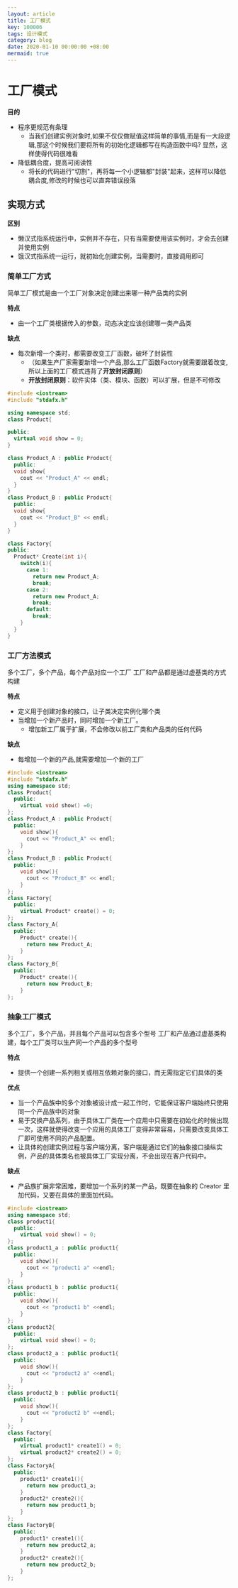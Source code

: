 ```yaml
---
layout: article
title: 工厂模式
key: 100006
tags: 设计模式
category: blog
date: 2020-01-10 00:00:00 +08:00
mermaid: true
---
```



# 工厂模式

 **目的**
  * 程序更规范有条理
    * 当我们创建实例对象时,如果不仅仅做赋值这样简单的事情,而是有一大段逻辑,那这个时候我们要将所有的初始化逻辑都写在构造函数中吗? 显然，这样使得代码很难看
  * 降低耦合度，提高可阅读性
    * 将长的代码进行"切割"，再将每一个小逻辑都"封装"起来，这样可以降低耦合度,修改的时候也可以直奔错误段落

## 实现方式


 **区别**
  * 懒汉式指系统运行中，实例并不存在，只有当需要使用该实例时，才会去创建并使用实例
  * 饿汉式指系统一运行，就初始化创建实例，当需要时，直接调用即可


<!--more-->

### 简单工厂方式
 简单工厂模式是由一个工厂对象决定创建出来哪一种产品类的实例

 **特点**
  * 由一个工厂类根据传入的参数，动态决定应该创建哪一类产品类

 **缺点**
  * 每次新增一个类时，都需要改变工厂函数，破坏了封装性
    * （如果生产厂家需要新增一个产品,那么工厂函数Factory就需要跟着改变,所以上面的工厂模式违背了**开放封闭原则**）
    * **开放封闭原则**：软件实体（类、模块、函数）可以扩展，但是不可修改

  ```c++
  #include <iostream>
  #include "stdafx.h"

  using namespace std;
  class Product{

  public:
    virtual void show = 0;
  }

  class Product_A : public Product{
    public:
    void show{
      cout << "Product_A" << endl;
    }
  }
  class Product_B : public Product{
    public:
    void show{
      cout << "Product_B" << endl;
    }
  }

  class Factory{
  public:
    Product* Create(int i){
      switch(i){
        case 1:
          return new Product_A;
          break;
        case 2:
          return new Product_A;
          break;
        default:
          break;
      }
    }
  }
  ```
### 工厂方法模式

 多个工厂，多个产品，每个产品对应一个工厂
 工厂和产品都是通过虚基类的方式构建

 **特点**
  * 定义用于创建对象的接口，让子类决定实例化哪个类
  * 当增加一个新产品时，同时增加一个新工厂。
    * 增加新工厂属于扩展，不会修改以前工厂类和产品类的任何代码


 **缺点**
  * 每增加一个新的产品,就需要增加一个新的工厂


  ```c++
  #include <iostream>
  #include "stdafx.h"
  using namespace std;
  class Product{
    public:
      virtual void show() =0;
  };
  class Product_A : public Product{
    public:
      void show(){
        cout << "Product_A" << endl;
      }
  };
  class Product_B : public Product{
    public:
      void show(){
        cout << "Product_B" << endl;
      }
  };
  class Factory{
    public:
      virtual Product* create() = 0;
  };
  class Factory_A{
    public:
      Product* create(){
        return new Product_A;
      }
  };
  class Factory_B{
    public:
      Product* create(){
        return new Product_B;
      }
  };
  ```
### 抽象工厂模式

 多个工厂，多个产品，并且每个产品可以包含多个型号
 工厂和产品通过虚基类构建，每个工厂类可以生产同一个产品的多个型号

 **特点**
  * 提供一个创建一系列相关或相互依赖对象的接口，而无需指定它们具体的类

 **优点**
  * 当一个产品族中的多个对象被设计成一起工作时，它能保证客户端始终只使用同一个产品族中的对象
  * 易于交换产品系列，由于具体工厂类在一个应用中只需要在初始化的时候出现一次，这样就使得改变一个应用的具体工厂变得非常容易，只需要改变具体工厂即可使用不同的产品配置。
  * 让具体的创建实例过程与客户端分离，客户端是通过它们的抽象接口操纵实例，产品的具体类名也被具体工厂实现分离，不会出现在客户代码中。

 **缺点**
  * 产品族扩展非常困难，要增加一个系列的某一产品，既要在抽象的 Creator 里加代码，又要在具体的里面加代码。

  ```c++
  #include <iostream>
  using namespace std;
  class product1{
    public:
      virtual void show() = 0;
  };
  class product1_a : public product1{
    public:
      void show(){
        cout << "product1 a" <<endl;
      }
  };
  class product1_b : public product1{
    public:
      void show(){
        cout << "product1 b" <<endl;
      }
  };
  class product2{
    public:
      virtual void show() = 0;
  };
  class product2_a : public product1{
    public:
      void show(){
        cout << "product2 a" <<endl;
      }
  };
  class product2_b : public product1{
    public:
      void show(){
        cout << "product2 b" <<endl;
      }
  };
  class Factory{
    public:
      virtual product1* create1() = 0;
      virtual product2* create2() = 0;
  };
  class FactoryA{
    public:
      product1* create1(){
        return new product1_a;
      }
      product2* create2(){
        return new product1_b;
      }
  };
  class FactoryB{
    public:
      product1* create1(){
        return new product2_a;
      }
      product2* create2(){
        return new product2_b;
      }
  };
  ```
